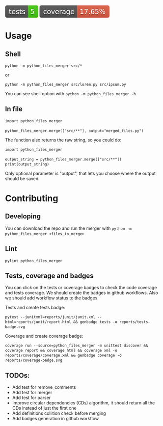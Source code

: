 [![tests](https://github.com/yamenk-gribaudo/python_files_merger/blob/master/reports/tests-badge.svg)](https://htmlpreview.github.io/?https://github.com/yamenk-gribaudo/python_files_merger/blob/master/reports/junit/report.html)
[![coverage](https://github.com/yamenk-gribaudo/python_files_merger/blob/master/reports/coverage-badge.svg)](https://htmlpreview.github.io/?https://github.com/yamenk-gribaudo/python_files_merger/blob/master/htmlcov/index.html)

# Usage

## Shell

    python -m python_files_merger src/*

or

    python -m python_files_merger src/lorem.py src/ipsum.py

You can see shell option with `python -m python_files_merger -h`

## In file

    import python_files_merger

    python_files_merger.merge(["src/**"], output="merged_files.py")

The function also returns the raw string, so you could do:

    import python_files_merger

    output_string = python_files_merger.merge(["src/**"])
    print(output_string)

Only optional parameter is "output", that lets you choose where the output should be saved. 

# Contributing 

## Developing

You can download the repo and run the merger with `python -m python_files_merger <files_to_merge>`

## Lint

    pylint python_files_merger

## Tests, coverage and badges

You can click on the tests or coverage badges to check the code coverage and tests coverage. We should create the badges in github workflows. Also we should add workflow status to the badges

Tests and create tests badge:

    pytest --junitxml=reports/junit/junit.xml --html=reports/junit/report.html && genbadge tests -o reports/tests-badge.svg

Coverage and create coverage badge:

    coverage run --source=python_files_merger -m unittest discover && coverage report && coverage html && coverage xml -o reports/coverage/coverage.xml && genbadge coverage -o reports/coverage-badge.svg

## TODOs:

- Add test for remove_comments
- Add test for merger
- Add test for parser
- Improve circular dependencies (CDs) algorithm, it should return all the CDs instead of just the first one
- Add definitions collition check before merging
- Add badges generation in github workflow
